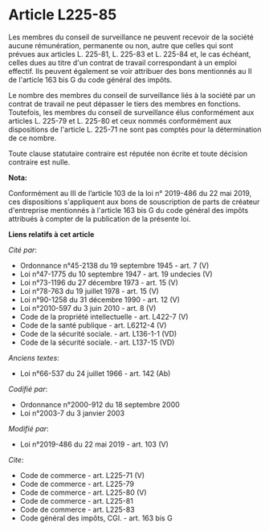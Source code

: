 # Article L225-85

Les membres du conseil de surveillance ne peuvent recevoir de la société aucune rémunération, permanente ou non, autre que
celles qui sont prévues aux articles L. 225-81, L. 225-83 et L. 225-84 et, le cas échéant, celles dues au titre d'un contrat
de travail correspondant à un emploi effectif. Ils peuvent également se voir attribuer des bons mentionnés au II de l'article
163 bis G du code général des impôts. 

Le nombre des membres du conseil de surveillance liés à la société par un contrat de travail ne peut dépasser le tiers des
membres en fonctions. Toutefois, les membres du conseil de surveillance élus conformément aux articles L. 225-79 et L. 225-80
et ceux nommés conformément aux dispositions de l'article L. 225-71 ne sont pas comptés pour la détermination de ce nombre. 

Toute clause statutaire contraire est réputée non écrite et toute décision contraire est nulle.

**Nota:**

Conformément au III de l’article 103 de la loi n° 2019-486 du 22 mai 2019, ces dispositions s'appliquent aux bons de
souscription de parts de créateur d'entreprise mentionnés à l'article 163 bis G du code général des impôts attribués à
compter de la publication de la présente loi.

**Liens relatifs à cet article**

_Cité par_:

  - Ordonnance n°45-2138 du 19 septembre 1945 - art. 7 (V)
  - Loi n°47-1775 du 10 septembre 1947 - art. 19 undecies (V)
  - Loi n°73-1196 du 27 décembre 1973 - art. 15 (V)
  - Loi n°78-763 du 19 juillet 1978 - art. 15 (V)
  - Loi n°90-1258 du 31 décembre 1990 - art. 12 (V)
  - Loi n°2010-597 du 3 juin 2010 - art. 8 (V)
  - Code de la propriété intellectuelle - art. L422-7 (V)
  - Code de la santé publique - art. L6212-4 (V)
  - Code de la sécurité sociale. - art. L136-1-1 (VD)
  - Code de la sécurité sociale. - art. L137-15 (VD)

_Anciens textes_:

  - Loi n°66-537 du 24 juillet 1966 - art. 142 (Ab)

_Codifié par_:

  - Ordonnance n°2000-912 du 18 septembre 2000
  - Loi n°2003-7 du 3 janvier 2003

_Modifié par_:

  - Loi n°2019-486 du 22 mai 2019 - art. 103 (V)

_Cite_:

  - Code de commerce - art. L225-71 (V)
  - Code de commerce - art. L225-79
  - Code de commerce - art. L225-80 (V)
  - Code de commerce - art. L225-81
  - Code de commerce - art. L225-83
  - Code général des impôts, CGI. - art. 163 bis G
